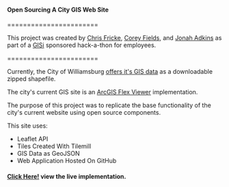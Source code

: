 #### Open Sourcing A City GIS Web Site
=======================

This project was created by [Chris Fricke](https://github.com/bmoregeo), [Corey Fields](https://github.com/fieldsco), and [Jonah Adkins](https://github.com/jonahadkins) as part of a [GISi](http://gisinc.com/) sponsored hack-a-thon for employees.

=======================

Currently, the City of Williamsburg [offers it's GIS data](http://www.williamsburgva.gov/Index.aspx?page=793) as a downloadable zipped shapefile.

The city's current GIS site is an [ArcGIS Flex Viewer](http://williamsburg.timmons.com/flex/index.html) implementation.

The purpose of this project was to replicate the base functionality of the city's current website using open source components.

This site uses:
* Leaflet API
* Tiles Created With Tilemill
* GIS Data as GeoJSON
* Web Application Hosted On GitHub


#### [Click Here!](http://gis-pluggedin.github.io/web/) view the live implementation.
